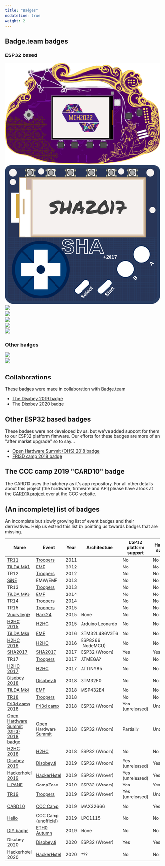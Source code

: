```yaml
---
title: "Badges"
nodateline: true
weight: 2
---
```


## Badge.team badges

### ESP32 based
<div class="homepage_badges">
<div><a href="mch2022/"><img src="mch2022/mch2022.svg"/></a></div>
<div><a href="sha2017/"><img src="sha2017/sha2017.svg"/></a></div>
<div><a href="hackerhotel-2019/"><img src="hackerhotel-2019/hh2019.svg"/></a></div>
<div><a href="campzone-2020/"><img src="campzone-2020/cz2020.svg"/></a></div>
<div><a href="campzone-2019/"><img src="campzone-2019/cz2019.svg"/></a></div>
<div><a href="disobey-2020/"><img src="disobey-2020/badge.jpg"/></a></div>
<div><a href="disobey-2019/"><img src="disobey-2019/disobey2019.svg"/></a></div>
</div>

### Other badges
<div class="homepage_badges">
<div><a href="hackerhotel-2020/"><img src="hackerhotel-2020/hackerhotel2020.gif"/></a></div>
<div><a href="eth0-2019/"><img src="eth0-2019/eth0.svg" /></a></div>
</div>

## Collaborations

These badges were made in collaboration with Badge.team

 - [The Disobey 2019 badge](disobey-2019)
 - [The Disobey 2020 badge](disobey-2020)

## Other ESP32 based badges
These badges were not developed by us, but we've added support for them to our ESP32 platform firmware. Our efforts for these badges are more of an "after market upgrade" so to say...

 - [Open Hardware Summit (OHS) 2018 badge](oshw-2018)
 - [FRI3D camp 2018 badge](fri3d-2018)

## The CCC camp 2019 "CARD10" badge

The CARD10 uses the hatchery as it's app repository. For all other details about this project (the hardware, firmware and API) please have a look at the [CARD10 project](https://card10.badge.events.ccc.de/) over at the CCC website.

## (An incomplete) list of badges
An incomplete but slowly growing list of event badges and their derrivatives. Help us extend this list by pointing us towards badges that are missing.

| Name                                                                         | Event                                                                               | Year | Architecture      | ESP32 platform support                              | Hatchery support                              | Supported by Badge.team                              |
|------------------------------------------------------------------------------|-------------------------------------------------------------------------------------|------|-------------------|-----------------------------------------------------|-----------------------------------------------|------------------------------------------------------|
| [TR11](http://warrantyvoidifremoved.com/troopers)                            | [Troopers](https://www.troopers.de/troopers11/)                                     | 2011 |                   | <i class="fas fa-times"></i> No                     | <i class="fas fa-times"></i> No               | <i class="fas fa-times"></i> No                      |
| [TiLDA MK1](https://wiki-archive.emfcamp.org/2012/articles/b/a/d/Badge.html) | [EMF](https://wiki-archive.emfcamp.org/2012/)                                       | 2012 |                   | <i class="fas fa-times"></i> No                     | <i class="fas fa-times"></i> No               | <i class="fas fa-times"></i> No                      |
| TR12                                                                         | [Troopers](https://www.troopers.de/troopers12/)                                     | 2012 |                   | <i class="fas fa-times"></i> No                     | <i class="fas fa-times"></i> No               | <i class="fas fa-times"></i> No                      |
| [SiNE](https://badge.emfcamp.org/wiki/SiNE)                                  | EMW/EMF                                                                             | 2013 |                   | <i class="fas fa-times"></i> No                     | <i class="fas fa-times"></i> No               | <i class="fas fa-times"></i> No                      |
| TR13                                                                         | [Troopers](https://www.troopers.de/troopers13/)                                     | 2013 |                   | <i class="fas fa-times"></i> No                     | <i class="fas fa-times"></i> No               | <i class="fas fa-times"></i> No                      |
| [TiLDA MKe](https://badge.emfcamp.org/wiki/TiLDA_MKe)                        | [EMF](https://wiki-archive.emfcamp.org/2014/w/index.php/Electromagnetic_Field_2014) | 2014 |                   | <i class="fas fa-times"></i> No                     | <i class="fas fa-times"></i> No               | <i class="fas fa-times"></i> No                      |
| TR14                                                                         | [Troopers](https://www.troopers.de/troopers14/)                                     | 2014 |                   | <i class="fas fa-times"></i> No                     | <i class="fas fa-times"></i> No               | <i class="fas fa-times"></i> No                      |
| TR15                                                                         | [Troopers](https://www.troopers.de/troopers15/)                                     | 2015 |                   | <i class="fas fa-times"></i> No                     | <i class="fas fa-times"></i> No               | <i class="fas fa-times"></i> No                      |
| [Vuurvliegje](https://hack42.nl/wiki/Hark24_17_oktober_2015)                 | [Hark24](https://hack42.nl/wiki/NURDinn_17_oktober_2015)                            | 2015 | None              | <i class="fas fa-times"></i> No                     | <i class="fas fa-times"></i> No               | <i class="fas fa-times"></i> No                      |
| [H2HC 2015](https://security-bits.de/electronics/badges/h2hc_15)             | [H2HC](https://www.h2hc.com.br/h2hc/pt/)                                            | 2015 | Arduino Leonardo  | <i class="fas fa-times"></i> No                     | <i class="fas fa-times"></i> No               | <i class="fas fa-times"></i> No                      |
| [TiLDA Mkπ](https://badge.emfcamp.org/wiki/TiLDA_MK3)                        | [EMF](https://wiki-archive.emfcamp.org/2016/w/index.php/Electromagnetic_Field_2016) | 2016 | STM32L486VGT6     | <i class="fas fa-times"></i> No                     | <i class="fas fa-times"></i> No               | <i class="fas fa-times"></i> No                      |
| [H2HC 2016](https://security-bits.de/electronics/badges/h2hc_16)             | [H2HC](https://www.h2hc.com.br/h2hc/pt/)                                            | 2016 | ESP8266 (NodeMCU) | <i class="fas fa-times"></i> No                     | <i class="fas fa-times"></i> No               | <i class="fas fa-times"></i> No                      |
| [SHA2017](https://docs.badge.team/badges/sha2017/)                           | [SHA2017](https://sha2017.org/)                                                     | 2017 | ESP32 (Wroom)     | <i class="fas fa-check"></i> Yes                    | <i class="fas fa-check"></i> Yes              | <i class="fas fa-check"></i> Yes                     |
| TR17                                                                         | [Troopers](https://www.troopers.de/troopers17/)                                     | 2017 | ATMEGA?           | <i class="fas fa-times"></i> No                     | <i class="fas fa-times"></i> No               | <i class="fas fa-times"></i> No                      |
| [H2HC 2017](https://security-bits.de/electronics/badges/h2hc_17)             | [H2HC](https://www.h2hc.com.br/h2hc/pt/)                                            | 2017 | ATTINY85          | <i class="fas fa-times"></i> No                     | <i class="fas fa-times"></i> No               | <i class="fas fa-times"></i> No                      |
| [Disobey 2018](https://github.com/disobeyfi/badge-2018)                      | [Disobey.fi](https://disobey.fi/2018/)                                              | 2018 | STM32F0           | <i class="fas fa-times"></i> No                     | <i class="fas fa-times"></i> No               | <i class="fas fa-times"></i> No                      |
| [TiLDA Mkδ](https://badge.emfcamp.org/wiki/TiLDA_MK4)                        | [EMF](https://wiki.emfcamp.org/wiki/Electromagnetic_Field_2018)                     | 2018 | MSP432E4          | <i class="fas fa-times"></i> No                     | <i class="fas fa-times"></i> No               | <i class="fas fa-times"></i> No                      |
| [TR18](https://insinuator.net/2019/07/troopers-19-badge-hardware/)           | [Troopers](https://www.troopers.de/troopers18/)                                     | 2018 |                   | <i class="fas fa-times"></i> No                     | <i class="fas fa-times"></i> No               | <i class="fas fa-times"></i> No                      |
| [Fri3d camp 2018](https://github.com/Fri3dCamp/badge)                        | [Fri3d camp](https://fri3d.be)                                                      | 2018 | ESP32 (Wroom)     | <i class="fas fa-check"></i> Yes (unreleased)       | <i class="fas fa-heart"></i> Unofficially     | <i class="fas fa-heart"></i> Unofficially            |
| [Open Hardware Summit (OHS) 2018 badge](https://oshwabadge2018.github.io/)   | [Open Hardware Summit](https://2018.oshwa.org/)                                     | 2018 | ESP32 (Wroom)     | <i class="fas fa-percent"></i> Partially            | <i class="fas fa-heart"></i> Unofficially     | <i class="fas fa-heart"></i> Unofficially            |
| [H2HC 2018](https://security-bits.de/electronics/badges/h2hc_18)             | [H2HC](https://www.h2hc.com.br/h2hc/pt/)                                            | 2018 | ESP32 (Wroom)     | <i class="fas fa-times"></i> No                     | <i class="fas fa-times"></i> No               | <i class="fas fa-times"></i> No                      |
| [Disobey 2019](https://github.com/disobeyfi/badge-2019)                      | [Disobey.fi](https://disobey.fi/2019/)                                              | 2019 | ESP32 (Wroom)     | <i class="fas fa-check"></i> Yes (unreleased)       | <i class="fas fa-check"></i> Yes              | <i class="fas fa-check"></i> Yes                     |
| [Hackerhotel 2019](https://docs.badge.team/badges/hackerhotel-2019/)         | [HackerHotel](https://hackerhotel.nl/)                                              | 2019 | ESP32 (Wrover)    | <i class="fas fa-check"></i> Yes (unreleased)       | <i class="fas fa-check"></i> Yes              | <i class="fas fa-check"></i> Yes                     |
| [I-PANE](https://wiki.badge.team/CZ19)                                       | CampZone                                                                            | 2019 | ESP32 (Wroom)     | <i class="fas fa-check"></i> Yes                    | <i class="fas fa-check"></i> Yes              | <i class="fas fa-check"></i> Yes                     |
| [TR19](https://insinuator.net/2019/04/troopers-19-hack-your-badge/)          | [Troopers](https://www.troopers.de/troopers19/)                                     | 2019 | ESP32 (Wrover)    | <i class="fas fa-check"></i> Yes (unreleased)       | <i class="fas fa-check"></i> Unofficially     | <i class="fas fa-heart"></i> Unofficially            |
| [CARD10](https://card10.badge.events.ccc.de/)                                | [CCC Camp](https://events.ccc.de/camp/2019/wiki/Main_Page)                          | 2019 | MAX32666          | <i class="fas fa-times"></i> No                     | <i class="fas fa-check"></i> Yes              | <i class="fas fa-heart"></i> Hatchery only           |
| [Hello](http://www.coolfactor.org/project/hello/)                            | CCC Camp (unofficial)                                                               | 2019 | LPC1115           | <i class="fas fa-times"></i> No                     | <i class="fas fa-times"></i> No               | <i class="fas fa-times"></i> No                      |
| [DIY badge](https://github.com/badgeteam/eth0-2019-badge)                    | [ETH0 Autumn](https://wiki.eth0.nl/index.php/Eth0:2019_Autumn)                      | 2019 | None              | <i class="fas fa-times"></i> No                     | <i class="fas fa-times"></i> No               | <i class="fas fa-check"></i> Yes                     |
| Disobey 2020                                                                 | [Disobey.fi](https://disobey.fi/2020/)                                              | 2020 | ESP32 (Wrover)    | <i class="fas fa-check"></i> Yes                    | <i class="fas fa-check"></i> Yes              | <i class="fas fa-check"></i> Yes                     |
| Hackerhotel 2020                                                             | [HackerHotel](https://hackerhotel.nl/)                                              | 2020 | ???               | <i class="fas fa-times"></i> No                     | <i class="fas fa-times"></i> No               | <i class="fas fa-check"></i> Yes                     |
